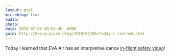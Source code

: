 ```yaml
---
layout: post
microblog: true
audio: 
photo: 
date: 2018-07-05 08:03:46 -0800
guid: http://kerim.micro.blog/2018/07/05/today-i-learned.html
---
```

Today I learned that EVA Air has an interpretive dance [in-flight safety video](https://m.youtube.com/watch?v=B1osPNt7BNY)!
